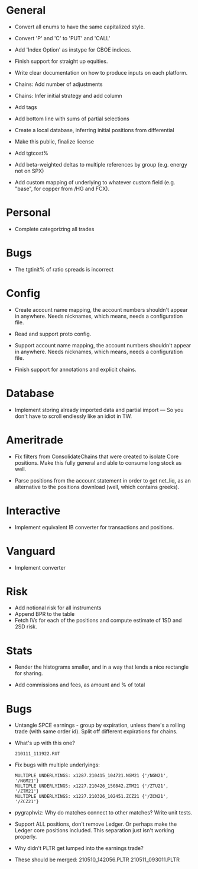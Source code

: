 # General

- Convert all enums to have the same capitalized style.
- Convert 'P' and 'C' to 'PUT' and 'CALL'

- Add 'Index Option' as instype for CBOE indices.

- Finish support for straight up equities.

- Write clear documentation on how to produce inputs on each platform.

- Chains: Add number of adjustments
- Chains: Infer initial strategy and add column

- Add tags

- Add bottom line with sums of partial selections

- Create a local database, inferring initial positions from differential

- Make this public, finalize license

- Add tgtcost%

- Add beta-weighted deltas to multiple references by group (e.g. energy not on
  SPX)

- Add custom mapping of underlying to whatever custom field (e.g. "base", for
  copper from /HG and FCX).

# Personal

- Complete categorizing all trades


# Bugs

- The tgtinit% of ratio spreads is incorrect


# Config

- Create account name mapping, the account numbers shouldn't appear in anywhere.
  Needs nicknames, which means, needs a configuration file.

- Read and support proto config.

- Support account name mapping, the account numbers shouldn't appear in
  anywhere. Needs nicknames, which means, needs a configuration file.

- Finish support for annotations and explicit chains.


# Database

- Implement storing already imported data and partial import — So you don't have
  to scroll endlessly like an idiot in TW.


# Ameritrade

- Fix filters from ConsolidateChains that were created to isolate Core
  positions. Make this fully general and able to consume long stock as well.

- Parse positions from the account statement in order to get net_liq, as an
  alternative to the positions download (well, which contains greeks).


# Interactive

- Implement equivalent IB converter for transactions and positions.


# Vanguard

- Implement converter


# Risk

- Add notional risk for all instruments
- Append BPR to the table
- Fetch IVs for each of the positions and compute estimate of 1SD and 2SD risk.


# Stats

- Render the histograms smaller, and in a way that lends a nice rectangle for sharing.

- Add commissions and fees, as amount and % of total



# Bugs

- Untangle SPCE earnings - group by expiration, unless there's a rolling trade
  (with same order id). Split off different expirations for chains.

- What's up with this one?

      210111_111922.RUT

- Fix bugs with multiple underlyings:

      MULTIPLE UNDERLYINGS: x1287.210415_104721.NGM21 {'/NGN21', '/NGM21'}
      MULTIPLE UNDERLYINGS: x1227.210426_150842.ZTM21 {'/ZTU21', '/ZTM21'}
      MULTIPLE UNDERLYINGS: x1227.210326_102451.ZCZ21 {'/ZCN21', '/ZCZ21'}

- pygraphviz: Why do matches connect to other matches? Write unit tests.

- Support ALL positions, don't remove Ledger. Or perhaps make the Ledger core
  positions included. This separation just isn't working properly.


- Why didn't PLTR get lumped into the earnings trade?
- These should be merged:
  210510_142056.PLTR
  210511_093011.PLTR
